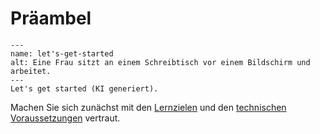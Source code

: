 # Präambel



```{figure} _images/generated_00.png
---
name: let's-get-started
alt: Eine Frau sitzt an einem Schreibtisch vor einem Bildschirm und arbeitet.
---
Let's get started (KI generiert).
```

Machen Sie sich zunächst mit den [Lernzielen](/Markdown/lernziele.md) und den  [technischen Voraussetzungen](/Markdown/technische_voraussetzungen.md) vertraut.



